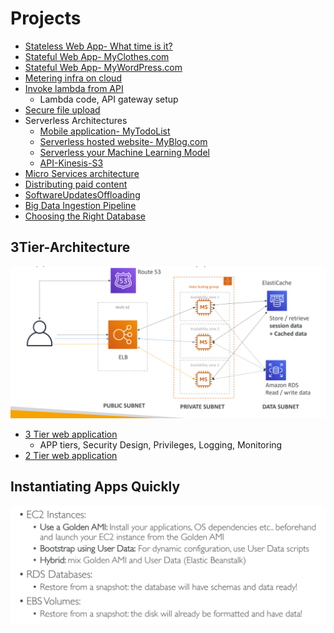 # Projects
- [Stateless Web App- What time is it?](StatelessWebApp/README.md)
- [Stateful Web App- MyClothes.com](StatefulWebApp/README.md)
- [Stateful Web App- MyWordPress.com](StatefulWebAppPictures/README.md)
- [Metering infra on cloud](MeteringInfraOnCloud/README.md)
- [Invoke lambda from API](InvokeLambdaFromAPI/README.md)
  - Lambda code, API gateway setup
- [Secure file upload](https://drive.google.com/drive/u/0/folders/109yWGA_es3a9MekffBQ6s3x81o1QycPX)
- Serverless Architectures
  - [Mobile application- MyTodoList](MyTodoList/README.md)
  - [Serverless hosted website- MyBlog.com](MyBlog/README.md)
  - [Serverless your Machine Learning Model](https://medium.com/analytics-vidhya/serverless-your-machine-learning-model-with-pycaret-and-aws-lambda-c33334ee6011)
  - [API-Kinesis-S3](https://drive.google.com/drive/u/0/folders/109yWGA_es3a9MekffBQ6s3x81o1QycPX)
- [Micro Services architecture](MicroServicesArchitecture/README.md)
- [Distributing paid content](DistributingPaidContent/README.md)
- [SoftwareUpdatesOffloading](SoftwareUpdatesOffloading/README.md)
- [Big Data Ingestion Pipeline](BigDataIngestionPipeline/README.md)
- [Choosing the Right Database](ChoosingTheRightDatabase/README.md)
## 3Tier-Architecture
<img src="3Tier-Architecture.png">

- [3 Tier web application](3TierWebApp/README.md)
  - APP tiers, Security Design, Privileges, Logging, Monitoring
- [2 Tier web application](2TierWebApp/README.md)

## Instantiating Apps Quickly
<img src="InstantiatingAppsQuickly.png">
